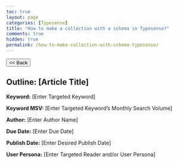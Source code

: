 ```yaml
---
toc: true
layout: page
categories: [Typesense]
title: "How to make a collection with a schema in Typesense?"
comments: true
hidden: true
permalink: /how-to-make-collection-with-schema-typesense/
---
```


<button class="back-button" onclick="window.history.back()"><< Back</button>

## Outline: [Article Title]

**Keyword:** [Enter Targeted Keyword]

**Keyword MSV:** [Enter Targeted Keyword’s Monthly Search Volume]

**Author:** [Enter Author Name]

**Due Date:** [Enter Due Date]

**Publish Date:** [Enter Desired Publish Date]

**User Persona:** [Enter Targeted Reader and/or User Persona]

<br>
